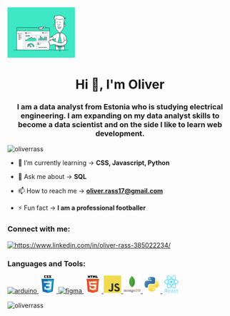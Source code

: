 
<img align="centre" src="https://github.com/OliverRass/OliverRass/blob/main/giphy.gif" alt="Analytics.gif" style="max-width: 30%;">
<h1 align="center">Hi 👋, I'm Oliver</h1>
<h3 align="center">I am a data analyst from Estonia who is studying electrical engineering. I am expanding on my data analyst skills to become a data scientist and on the side I like to learn web development.</h3>

<p align="left"> <img src="https://komarev.com/ghpvc/?username=oliverrass&label=Profile%20views&color=0e75b6&style=flat" alt="oliverrass" /> </p>

- 🌱 I’m currently learning -> **CSS, Javascript, Python**

- 💬 Ask me about -> **SQL**

- 📫 How to reach me -> **oliver.rass17@gmail.com**

- ⚡ Fun fact -> **I am a professional footballer**

<h3 align="left">Connect with me:</h3>
<p align="left">
<a href="https://linkedin.com/in/oliver-rass-385022234/" target="blank"><img align="center" src="https://raw.githubusercontent.com/rahuldkjain/github-profile-readme-generator/master/src/images/icons/Social/linked-in-alt.svg" alt="https://www.linkedin.com/in/oliver-rass-385022234/" height="30" width="40" /></a>
</p>

<h3 align="left">Languages and Tools:</h3>
<p align="left"> <a href="https://www.arduino.cc/" target="_blank" rel="noreferrer"> <img src="https://cdn.worldvectorlogo.com/logos/arduino-1.svg" alt="arduino" width="40" height="40"/> </a> <a href="https://www.w3schools.com/css/" target="_blank" rel="noreferrer"> <img src="https://raw.githubusercontent.com/devicons/devicon/master/icons/css3/css3-original-wordmark.svg" alt="css3" width="40" height="40"/> </a> <a href="https://www.figma.com/" target="_blank" rel="noreferrer"> <img src="https://www.vectorlogo.zone/logos/figma/figma-icon.svg" alt="figma" width="40" height="40"/> </a> <a href="https://www.w3.org/html/" target="_blank" rel="noreferrer"> <img src="https://raw.githubusercontent.com/devicons/devicon/master/icons/html5/html5-original-wordmark.svg" alt="html5" width="40" height="40"/> </a> <a href="https://developer.mozilla.org/en-US/docs/Web/JavaScript" target="_blank" rel="noreferrer"> <img src="https://raw.githubusercontent.com/devicons/devicon/master/icons/javascript/javascript-original.svg" alt="javascript" width="40" height="40"/> </a> <a href="https://www.mongodb.com/" target="_blank" rel="noreferrer"> <img src="https://raw.githubusercontent.com/devicons/devicon/master/icons/mongodb/mongodb-original-wordmark.svg" alt="mongodb" width="40" height="40"/> </a> <a href="https://www.python.org" target="_blank" rel="noreferrer"> <img src="https://raw.githubusercontent.com/devicons/devicon/master/icons/python/python-original.svg" alt="python" width="40" height="40"/> </a> <a href="https://reactjs.org/" target="_blank" rel="noreferrer"> <img src="https://raw.githubusercontent.com/devicons/devicon/master/icons/react/react-original-wordmark.svg" alt="react" width="40" height="40"/> </a> </p>

<p><img align="center" src="https://github-readme-stats.vercel.app/api/top-langs?username=oliverrass&show_icons=true&locale=en&layout=compact" alt="oliverrass" /></p>
